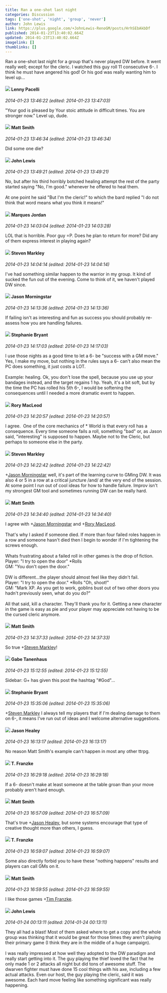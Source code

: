 ```yaml
---
title: Ran a one-shot last night
categories: Discussion
tags: ['one-shot', 'night', 'group', 'never']
author: John Lewis
link: https://plus.google.com/+JohnLewis-RenoGM/posts/HrhSEbAkbDf
published: 2014-01-23T13:40:02.664Z
updated: 2014-01-23T13:40:02.664Z
imagelink: []
thumblinks: []
---
```


Ran a one-shot last night for a group that&#39;s never played DW before. It went really well; except for the cleric. I watched this guy roll 11 consecutive 6-. I think he must have angered his god! Or his god was really wanting him to level up...
<div id='comment z13renwg5yjojbsv422gcb2hywvswdit4'>
  <h4><img src='{{site.baseurl}}//images/avatars/100006715637025059639_photo.jpg'> Lenny Pacelli</h4>
      <p><cite>2014-01-23 13:46:22 (edited: 2014-01-23 13:47:03)</cite></p>
        <p>&quot;Your god is pleased by Your stoic attitude in difficult times. You are stronger now.&quot; Level up, dude.</p>
</div>
        

<div id='comment z13renwg5yjojbsv422gcb2hywvswdit4'>
  <h4><img src='{{site.baseurl}}//images/avatars/114058978089705547111_photo.jpg'> Matt Smith</h4>
      <p><cite>2014-01-23 13:46:34 (edited: 2014-01-23 13:46:34)</cite></p>
        <p>Did some one die?</p>
</div>
        

<div id='comment z13renwg5yjojbsv422gcb2hywvswdit4'>
  <h4><img src='{{site.baseurl}}//images/avatars/109359281743079012976_photo.jpg'> John Lewis</h4>
      <p><cite>2014-01-23 13:49:21 (edited: 2014-01-23 13:49:21)</cite></p>
        <p>No, but after his third horribly botched healing attempt the rest of the party started saying &quot;No, I&#39;m good.&quot; whenever he offered to heal them.<br /><br />At one point he said &quot;But I&#39;m the cleric!&quot; to which the bard replied &quot;I do not think that word means what you think it means!&quot;</p>
</div>
        

<div id='comment z13renwg5yjojbsv422gcb2hywvswdit4'>
  <h4><img src='{{site.baseurl}}//images/avatars/114124925422808188628_photo.jpg'> Marques Jordan</h4>
      <p><cite>2014-01-23 14:03:04 (edited: 2014-01-23 14:03:28)</cite></p>
        <p>LOL that is horrible. Poor guy =P. Does he plan to return for more? Did any of them express interest in playing again?</p>
</div>
        

<div id='comment z13renwg5yjojbsv422gcb2hywvswdit4'>
  <h4><img src='{{site.baseurl}}//images/avatars/104903342845596429318_photo.jpg'> Steven Markley</h4>
      <p><cite>2014-01-23 14:04:14 (edited: 2014-01-23 14:04:14)</cite></p>
        <p>I&#39;ve had something similar happen to the warrior in my group. It kind of sucked the fun out of the evening. Come to think of it, we haven&#39;t played DW since.</p>
</div>
        

<div id='comment z13renwg5yjojbsv422gcb2hywvswdit4'>
  <h4><img src='{{site.baseurl}}//images/avatars/108429258070600840800_photo.jpg'> Jason Morningstar</h4>
      <p><cite>2014-01-23 14:13:36 (edited: 2014-01-23 14:13:36)</cite></p>
        <p>If failing isn&#39;t as interesting and fun as success you should probably re-assess how you are handling failures.</p>
</div>
        

<div id='comment z13renwg5yjojbsv422gcb2hywvswdit4'>
  <h4><img src='{{site.baseurl}}//images/avatars/117607363824545671895_photo.jpg'> Stephanie Bryant</h4>
      <p><cite>2014-01-23 14:17:03 (edited: 2014-01-23 14:17:03)</cite></p>
        <p>I use those nights as a good time to let a 6- be &quot;success with a GM move.&quot; Yes, I make my move, but nothing in the rules says a 6- can&#39;t also mean the PC does something, it just costs a LOT.<br /><br />Example: healing. Ok, you don&#39;t lose the spell, because you use up your bandages instead, and the target regains 1 hp. Yeah, it&#39;s a bit soft, but by the time the PC has rolled his 5th 6-, I would be softening the consequences until I needed a more dramatic event to happen.</p>
</div>
        

<div id='comment z13renwg5yjojbsv422gcb2hywvswdit4'>
  <h4><img src='{{site.baseurl}}//images/avatars/105475894157985048710_photo.jpg'> Rory MacLeod</h4>
      <p><cite>2014-01-23 14:20:57 (edited: 2014-01-23 14:20:57)</cite></p>
        <p>I agree.  One of the core mechanics of * World is that every roll has a consequence. Every time someone fails a roll, something &quot;bad&quot; or, as Jason said, &quot;interesting&quot; is supposed to happen. Maybe not to the Cleric, but perhaps to someone else in the party.</p>
</div>
        

<div id='comment z13renwg5yjojbsv422gcb2hywvswdit4'>
  <h4><img src='{{site.baseurl}}//images/avatars/104903342845596429318_photo.jpg'> Steven Markley</h4>
      <p><cite>2014-01-23 14:22:42 (edited: 2014-01-23 14:22:42)</cite></p>
        <p><span class="proflinkWrapper"><span class="proflinkPrefix">+</span><a class="proflink" href="https://plus.google.com/108429258070600840800" oid="108429258070600840800">Jason Morningstar</a></span> well, it&#39;s part of the learning curve to GMing DW. It was also 4 or 5 in a row at a critical juncture /and/ at the very end of the session. At some point I run out of cool ideas for how to handle failure. Improv isn&#39;t my strongest GM tool and sometimes running DW can be really hard.</p>
</div>
        

<div id='comment z13renwg5yjojbsv422gcb2hywvswdit4'>
  <h4><img src='{{site.baseurl}}//images/avatars/114058978089705547111_photo.jpg'> Matt Smith</h4>
      <p><cite>2014-01-23 14:34:40 (edited: 2014-01-23 14:34:40)</cite></p>
        <p>I agree with <span class="proflinkWrapper"><span class="proflinkPrefix">+</span><a class="proflink" href="https://plus.google.com/108429258070600840800" oid="108429258070600840800">Jason Morningstar</a></span> and <span class="proflinkWrapper"><span class="proflinkPrefix">+</span><a class="proflink" href="https://plus.google.com/105475894157985048710" oid="105475894157985048710">Rory MacLeod</a></span>. <br /><br />That&#39;s why I asked if someone died. If more than four failed roles happen in a row and someone hasn&#39;t died then I begin to wonder if I&#39;m tightening the screws enough.<br /><br />Whats frustrating about a failed roll in other games is the drop of fiction. <br />Player: &quot;I try to open the door&quot; *Rolls<br />GM: &quot;You don&#39;t open the door.&quot;<br /><br />DW is different...the player should almost feel like they didn&#39;t fail.<br />Player: &quot;I try to open the door.&quot; *Rolls &quot;Oh, shoot!&quot;<br />GM: &quot;Mark XP. As you get to work, goblins bust out of two other doors you hadn&#39;t previously seen, what do you do?&quot;<br /><br />All that said, kill a character. They&#39;ll thank you for it. Getting a new character in the game is easy as pie and your player may appreciate not having to be the cursed cleric anymore.</p>
</div>
        

<div id='comment z13renwg5yjojbsv422gcb2hywvswdit4'>
  <h4><img src='{{site.baseurl}}//images/avatars/114058978089705547111_photo.jpg'> Matt Smith</h4>
      <p><cite>2014-01-23 14:37:33 (edited: 2014-01-23 14:37:33)</cite></p>
        <p>So true <span class="proflinkWrapper"><span class="proflinkPrefix">+</span><a class="proflink" href="https://plus.google.com/104903342845596429318" oid="104903342845596429318">Steven Markley</a></span>!</p>
</div>
        

<div id='comment z13renwg5yjojbsv422gcb2hywvswdit4'>
  <h4><img src='{{site.baseurl}}//images/avatars/108775806363837097795_photo.jpg'> Gabe Tanenhaus</h4>
      <p><cite>2014-01-23 15:12:55 (edited: 2014-01-23 15:12:55)</cite></p>
        <p>Sidebar: G+ has given this post the hashtag &quot;#God&quot;...</p>
</div>
        

<div id='comment z13renwg5yjojbsv422gcb2hywvswdit4'>
  <h4><img src='{{site.baseurl}}//images/avatars/117607363824545671895_photo.jpg'> Stephanie Bryant</h4>
      <p><cite>2014-01-23 15:35:06 (edited: 2014-01-23 15:35:06)</cite></p>
        <p><span class="proflinkWrapper"><span class="proflinkPrefix">+</span><a class="proflink" href="https://plus.google.com/104903342845596429318" oid="104903342845596429318">Steven Markley</a></span> I always tell my players that if I&#39;m dealing damage to them on 6-, it means I&#39;ve run out of ideas and I welcome alternative suggestions.</p>
</div>
        

<div id='comment z13renwg5yjojbsv422gcb2hywvswdit4'>
  <h4><img src='{{site.baseurl}}//images/avatars/106145172252883833320_photo.jpg'> Jason Healey</h4>
      <p><cite>2014-01-23 16:13:17 (edited: 2014-01-23 16:13:17)</cite></p>
        <p>No reason Matt Smith&#39;s example can&#39;t happen in most any other ttrpg.</p>
</div>
        

<div id='comment z13renwg5yjojbsv422gcb2hywvswdit4'>
  <h4><img src='{{site.baseurl}}//images/avatars/110330901807759406775_photo.jpg'> T. Franzke</h4>
      <p><cite>2014-01-23 16:29:18 (edited: 2014-01-23 16:29:18)</cite></p>
        <p>If a 6- doesn&#39;t make at least someone at the table groan than your move probably aren&#39;t hard enough.</p>
</div>
        

<div id='comment z13renwg5yjojbsv422gcb2hywvswdit4'>
  <h4><img src='{{site.baseurl}}//images/avatars/114058978089705547111_photo.jpg'> Matt Smith</h4>
      <p><cite>2014-01-23 16:57:09 (edited: 2014-01-23 16:57:09)</cite></p>
        <p>That&#39;s true <span class="proflinkWrapper"><span class="proflinkPrefix">+</span><a class="proflink" href="https://plus.google.com/106145172252883833320" oid="106145172252883833320">Jason Healey</a></span>, but some systems encourage that type of creative thought more than others, I guess.</p>
</div>
        

<div id='comment z13renwg5yjojbsv422gcb2hywvswdit4'>
  <h4><img src='{{site.baseurl}}//images/avatars/110330901807759406775_photo.jpg'> T. Franzke</h4>
      <p><cite>2014-01-23 16:59:07 (edited: 2014-01-23 16:59:07)</cite></p>
        <p>Some also directly forbid you to have these &quot;nothing happens&quot; results and players can call GMs on it.</p>
</div>
        

<div id='comment z13renwg5yjojbsv422gcb2hywvswdit4'>
  <h4><img src='{{site.baseurl}}//images/avatars/114058978089705547111_photo.jpg'> Matt Smith</h4>
      <p><cite>2014-01-23 16:59:55 (edited: 2014-01-23 16:59:55)</cite></p>
        <p>I like those games <span class="proflinkWrapper"><span class="proflinkPrefix">+</span><a class="proflink" href="https://plus.google.com/110330901807759406775" oid="110330901807759406775">Tim Franzke</a></span>.</p>
</div>
        

<div id='comment z13renwg5yjojbsv422gcb2hywvswdit4'>
  <h4><img src='{{site.baseurl}}//images/avatars/109359281743079012976_photo.jpg'> John Lewis</h4>
      <p><cite>2014-01-24 00:13:11 (edited: 2014-01-24 00:13:11)</cite></p>
        <p>They all had a blast! Most of them asked where to get a copy and the whole group was thinking that it would be great for those times they aren&#39;t playing their primary game (I think they are in the middle of a huge campaign). <br /><br />I was really impressed at how well they adopted to the DW paradigm and really start getting into it. The guy playing the thief loved the fact that he only made 1 or 2 attacks all night but did tons of awesome stuff. The dwarven fighter must have done 15 cool things with his axe, including a few actual attacks. Even our host, the guy playing the cleric, said it was awesome. Each hard move feeling like something significant was really happening. </p>
</div>
        